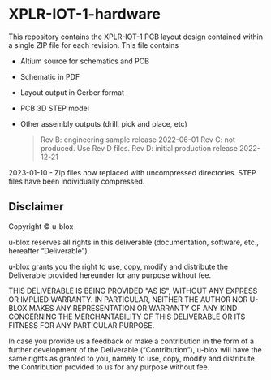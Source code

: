 # XPLR-IOT-1-hardware
This repository contains the XPLR-IOT-1 PCB layout design contained within a
single ZIP file for each revision. This file contains
* Altium source for schematics and PCB
* Schematic in PDF
* Layout output in Gerber format
* PCB 3D STEP model
* Other assembly outputs (drill, pick and place, etc)

    > Rev B: engineering sample release 2022-06-01
    > Rev C: not produced. Use Rev D files.
    > Rev D: initial production release 2022-12-21 

2023-01-10 - Zip files now replaced with uncompressed directories. STEP files
have been individually compressed.

## Disclaimer
Copyright &copy; u-blox 

u-blox reserves all rights in this deliverable (documentation, software, etc.,
hereafter “Deliverable”). 

u-blox grants you the right to use, copy, modify and distribute the
Deliverable provided hereunder for any purpose without fee.

THIS DELIVERABLE IS BEING PROVIDED "AS IS", WITHOUT ANY EXPRESS OR IMPLIED
WARRANTY. IN PARTICULAR, NEITHER THE AUTHOR NOR U-BLOX MAKES ANY
REPRESENTATION OR WARRANTY OF ANY KIND CONCERNING THE MERCHANTABILITY OF THIS
DELIVERABLE OR ITS FITNESS FOR ANY PARTICULAR PURPOSE.

In case you provide us a feedback or make a contribution in the form of a
further development of the Deliverable (“Contribution”), u-blox will have the
same rights as granted to you, namely to use, copy, modify and distribute the
Contribution provided to us for any purpose without fee.
